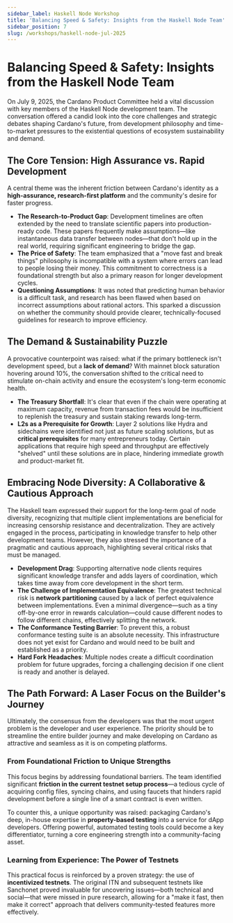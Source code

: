```yaml
---
sidebar_label: Haskell Node Workshop
title: 'Balancing Speed & Safety: Insights from the Haskell Node Team'
sidebar_position: 7
slug: /workshops/haskell-node-jul-2025
---
```


# Balancing Speed & Safety: Insights from the Haskell Node Team

On July 9, 2025, the Cardano Product Committee held a vital discussion with key members of the Haskell Node development team. The conversation offered a candid look into the core challenges and strategic debates shaping Cardano's future, from development philosophy and time-to-market pressures to the existential questions of ecosystem sustainability and demand.

## The Core Tension: High Assurance vs. Rapid Development

A central theme was the inherent friction between Cardano's identity as a **high-assurance, research-first platform** and the community's desire for faster progress.

* **The Research-to-Product Gap**: Development timelines are often extended by the need to translate scientific papers into production-ready code. These papers frequently make assumptions—like instantaneous data transfer between nodes—that don't hold up in the real world, requiring significant engineering to bridge the gap.
* **The Price of Safety**: The team emphasized that a "move fast and break things" philosophy is incompatible with a system where errors can lead to people losing their money. This commitment to correctness is a foundational strength but also a primary reason for longer development cycles.
* **Questioning Assumptions**: It was noted that predicting human behavior is a difficult task, and research has been flawed when based on incorrect assumptions about rational actors. This sparked a discussion on whether the community should provide clearer, technically-focused guidelines for research to improve efficiency.

## The Demand & Sustainability Puzzle

A provocative counterpoint was raised: what if the primary bottleneck isn't development speed, but a **lack of demand**? With mainnet block saturation hovering around 10%, the conversation shifted to the critical need to stimulate on-chain activity and ensure the ecosystem's long-term economic health.

* **The Treasury Shortfall**: It's clear that even if the chain were operating at maximum capacity, revenue from transaction fees would be insufficient to replenish the treasury and sustain staking rewards long-term.
* **L2s as a Prerequisite for Growth**: Layer 2 solutions like Hydra and sidechains were identified not just as future scaling solutions, but as **critical prerequisites** for many entrepreneurs today. Certain applications that require high speed and throughput are effectively "shelved" until these solutions are in place, hindering immediate growth and product-market fit.

## Embracing Node Diversity: A Collaborative & Cautious Approach

The Haskell team expressed their support for the long-term goal of node diversity, recognizing that multiple client implementations are beneficial for increasing censorship resistance and decentralization. They are actively engaged in the process, participating in knowledge transfer to help other development teams. However, they also stressed the importance of a pragmatic and cautious approach, highlighting several critical risks that must be managed.

* **Development Drag**: Supporting alternative node clients requires significant knowledge transfer and adds layers of coordination, which takes time away from core development in the short term.
* **The Challenge of Implementation Equivalence**: The greatest technical risk is **network partitioning** caused by a lack of perfect equivalence between implementations. Even a minimal divergence—such as a tiny off-by-one error in rewards calculation—could cause different nodes to follow different chains, effectively splitting the network.
* **The Conformance Testing Barrier**: To prevent this, a robust conformance testing suite is an absolute necessity. This infrastructure does not yet exist for Cardano and would need to be built and established as a priority.
* **Hard Fork Headaches**: Multiple nodes create a difficult coordination problem for future upgrades, forcing a challenging decision if one client is ready and another is delayed.

## The Path Forward: A Laser Focus on the Builder's Journey

Ultimately, the consensus from the developers was that the most urgent problem is the developer and user experience. The priority should be to streamline the entire builder journey and make developing on Cardano as attractive and seamless as it is on competing platforms.

### From Foundational Friction to Unique Strengths

This focus begins by addressing foundational barriers. The team identified significant **friction in the current testnet setup process**—a tedious cycle of acquiring config files, syncing chains, and using faucets that hinders rapid development before a single line of a smart contract is even written.

To counter this, a unique opportunity was raised: packaging Cardano's deep, in-house expertise in **property-based testing** into a service for dApp developers. Offering powerful, automated testing tools could become a key differentiator, turning a core engineering strength into a community-facing asset.

### Learning from Experience: The Power of Testnets

This practical focus is reinforced by a proven strategy: the use of **incentivized testnets**. The original ITN and subsequent testnets like Sanchonet proved invaluable for uncovering issues—both technical and social—that were missed in pure research, allowing for a "make it fast, then make it correct" approach that delivers community-tested features more effectively.